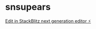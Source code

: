 # snsupears

[Edit in StackBlitz next generation editor ⚡️](https://stackblitz.com/~/github.com/Sneaking/snsupears)